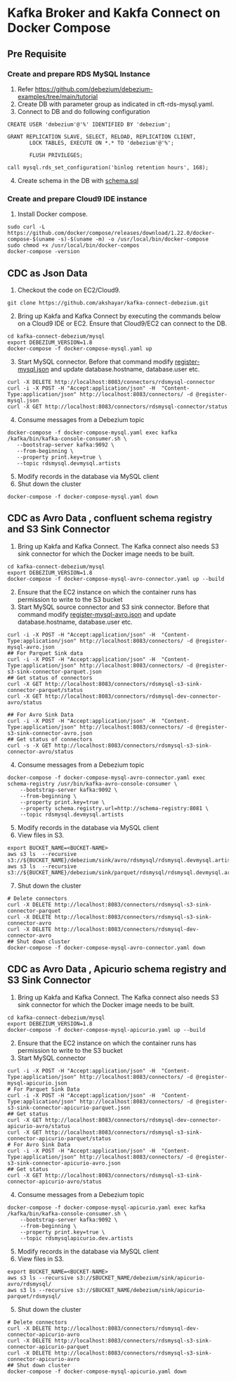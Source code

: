 # Kafka Broker and Kakfa Connect on Docker Compose
## Pre Requisite
### Create and prepare RDS MySQL Instance 
1. Refer https://github.com/debezium/debezium-examples/tree/main/tutorial
2. Create DB with parameter group as indicated in cft-rds-mysql.yaml.
3. Connect to DB and do following configuration
```shell
CREATE USER 'debezium'@'%' IDENTIFIED BY 'debezium'; 

GRANT REPLICATION SLAVE, SELECT, RELOAD, REPLICATION CLIENT, 
       LOCK TABLES, EXECUTE ON *.* TO 'debezium'@'%'; 
       
       FLUSH PRIVILEGES;
       
call mysql.rds_set_configuration('binlog retention hours', 168);
```
4. Create schema in the DB with [schema.sql](./schema.sql)

### Create and prepare Cloud9 IDE instance
1. Install Docker compose. 
```shell
sudo curl -L https://github.com/docker/compose/releases/download/1.22.0/docker-compose-$(uname -s)-$(uname -m) -o /usr/local/bin/docker-compose
sudo chmod +x /usr/local/bin/docker-compos
docker-compose -version
```

## CDC as Json Data
1. Checkout the code on EC2/Cloud9.
```shell
git clone https://github.com/akshayar/kafka-connect-debezium.git
```
2. Bring up Kakfa and Kafka Connect by executing the commands below on a Cloud9 IDE or EC2. Ensure that Cloud9/EC2 can connect to the DB. 
```shell
cd kafka-connect-debezium/mysql
export DEBEZIUM_VERSION=1.8
docker-compose -f docker-compose-mysql.yaml up
```
3. Start MySQL connector. Before that command modify [register-mysql.json](./register-mysql.json) and update database.hostname, database.user etc. 
```shell
curl -X DELETE http://localhost:8083/connectors/rdsmysql-connector
curl -i -X POST -H "Accept:application/json" -H  "Content-Type:application/json" http://localhost:8083/connectors/ -d @register-mysql.json
curl -X GET http://localhost:8083/connectors/rdsmysql-connector/status
```
4. Consume messages from a Debezium topic
```shell
docker-compose -f docker-compose-mysql.yaml exec kafka /kafka/bin/kafka-console-consumer.sh \
   --bootstrap-server kafka:9092 \
   --from-beginning \
   --property print.key=true \
   --topic rdsmysql.devmysql.artists
```   
5. Modify records in the database via MySQL client
6. Shut down the cluster
```shell
docker-compose -f docker-compose-mysql.yaml down
``` 

## CDC as Avro Data , confluent schema registry and S3 Sink Connector
1. Bring up Kakfa and Kafka Connect. The Kafka connect also needs S3 sink connector for which the Docker image needs to be built. 
```shell
cd kafka-connect-debezium/mysql
export DEBEZIUM_VERSION=1.8
docker-compose -f docker-compose-mysql-avro-connector.yaml up --build
```
2. Ensure that the EC2 instance on which the container runs has permission to write to the S3 bucket
3. Start MySQL source connector and S3 sink connector. Before that command modify [register-mysql-avro.json](./register-mysql-avro.json) and update database.hostname, database.user etc.
```shell
curl -i -X POST -H "Accept:application/json" -H  "Content-Type:application/json" http://localhost:8083/connectors/ -d @register-mysql-avro.json
## For Parquet Sink data
curl -i -X POST -H "Accept:application/json" -H  "Content-Type:application/json" http://localhost:8083/connectors/ -d @register-s3-sink-connector-parquet.json
## Get status of connectors
curl -X GET http://localhost:8083/connectors/rdsmysql-s3-sink-connector-parquet/status
curl -X GET http://localhost:8083/connectors/rdsmysql-dev-connector-avro/status

## For Avro Sink Data
curl -i -X POST -H "Accept:application/json" -H  "Content-Type:application/json" http://localhost:8083/connectors/ -d @register-s3-sink-connector-avro.json
## Get status of connectors
curl -s -X GET http://localhost:8083/connectors/rdsmysql-s3-sink-connector-avro/status
```
4. Consume messages from a Debezium topic
```shell
docker-compose -f docker-compose-mysql-avro-connector.yaml exec schema-registry /usr/bin/kafka-avro-console-consumer \
    --bootstrap-server kafka:9092 \
    --from-beginning \
    --property print.key=true \
    --property schema.registry.url=http://schema-registry:8081 \
    --topic rdsmysql.devmysql.artists
```   
5. Modify records in the database via MySQL client
6. View files in S3.
```shell
export BUCKET_NAME=<BUCKET-NAME>
aws s3 ls  --recursive s3://${BUCKET_NAME}/debezium/sink/avro/rdsmysql/rdsmysql.devmysql.artists/
aws s3 ls  --recursive s3://${BUCKET_NAME}/debezium/sink/parquet/rdsmysql/rdsmysql.devmysql.artists/
```
7. Shut down the cluster
```shell
# Delete connectors
curl -X DELETE http://localhost:8083/connectors/rdsmysql-s3-sink-connector-parquet
curl -X DELETE http://localhost:8083/connectors/rdsmysql-s3-sink-connector-avro
curl -X DELETE http://localhost:8083/connectors/rdsmysql-dev-connector-avro
## Shut down cluster
docker-compose -f docker-compose-mysql-avro-connector.yaml down
``` 
## CDC as Avro Data , Apicurio schema registry and S3 Sink Connector
1. Bring up Kakfa and Kafka Connect. The Kafka connect also needs S3 sink connector for which the Docker image needs to be built.
```shell
cd kafka-connect-debezium/mysql
export DEBEZIUM_VERSION=1.8
docker-compose -f docker-compose-mysql-apicurio.yaml up --build
```
2. Ensure that the EC2 instance on which the container runs has permission to write to the S3 bucket
3. Start MySQL connector
```shell
curl -i -X POST -H "Accept:application/json" -H  "Content-Type:application/json" http://localhost:8083/connectors/ -d @register-mysql-apicurio.json
# For Parquet Sink Data
curl -i -X POST -H "Accept:application/json" -H  "Content-Type:application/json" http://localhost:8083/connectors/ -d @register-s3-sink-connector-apicurio-parquet.json 
## Get status
curl -X GET http://localhost:8083/connectors/rdsmysql-dev-connector-apicurio-avro/status
curl -X GET http://localhost:8083/connectors/rdsmysql-s3-sink-connector-apicurio-parquet/status
# For Avro Sink Data
curl -i -X POST -H "Accept:application/json" -H  "Content-Type:application/json" http://localhost:8083/connectors/ -d @register-s3-sink-connector-apicurio-avro.json 
## Get status
curl -X GET http://localhost:8083/connectors/rdsmysql-s3-sink-connector-apicurio-avro/status
```
4. Consume messages from a Debezium topic
```shell
docker-compose -f docker-compose-mysql-apicurio.yaml exec kafka /kafka/bin/kafka-console-consumer.sh \
    --bootstrap-server kafka:9092 \
    --from-beginning \
    --property print.key=true \
    --topic rdsmysqlapicurio.dev.artists

```   
5. Modify records in the database via MySQL client
6. View files in S3.
```shell
export BUCKET_NAME=<BUCKET-NAME>
aws s3 ls --recursive s3://$BUCKET_NAME/debezium/sink/apicurio-avro/rdsmysql/
aws s3 ls --recursive s3://$BUCKET_NAME/debezium/sink/apicurio-parquet/rdsmysql/

```
5. Shut down the cluster
```shell
# Delete connectors
curl -X DELETE http://localhost:8083/connectors/rdsmysql-dev-connector-apicurio-avro
curl -X DELETE http://localhost:8083/connectors/rdsmysql-s3-sink-connector-apicurio-parquet
curl -X DELETE http://localhost:8083/connectors/rdsmysql-s3-sink-connector-apicurio-avro
## Shut down cluster
docker-compose -f docker-compose-mysql-apicurio.yaml down
``` 
